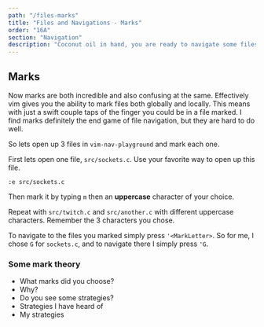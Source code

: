 ```yaml
---
path: "/files-marks"
title: "Files and Navigations - Marks"
order: "16A"
section: "Navigation"
description: "Coconut oil in hand, you are ready to navigate some files with marks."
---
```


## Marks

Now marks are both incredible and also confusing at the same.  Effectively vim
gives you the ability to mark files both globally and locally.  This means with
just a swift couple taps of the finger you could be in a file marked.  I find
marks definitely the end game of file navigation, but they are hard to do well.

So lets open up 3 files in `vim-nav-playground` and mark each one.  

First lets open one file, `src/sockets.c`.  Use your favorite way to open up
this file. 

```
:e src/sockets.c
```

Then mark it by typing `m` then an **uppercase** character of your choice.

Repeat with `src/twitch.c` and `src/another.c` with different uppercase
characters.  Remember the 3 characters you chose.

To navigate to the files you marked simply press `'<MarkLetter>`.  So for me, I
chose `G` for `sockets.c`, and to navigate there I simply press `'G`.

### Some mark theory

* What marks did you choose?
* Why?
* Do you see some strategies?
* Strategies I have heard of
* My strategies
